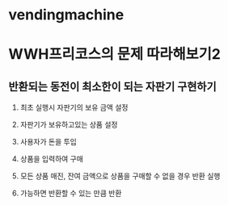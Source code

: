 # vendingmachine

# WWH프리코스의 문제 따라해보기2

## 반환되는 동전이 최소한이 되는 자판기 구현하기

1. 최초 실행시 자판기의 보유 금액 설정

2. 자판기가 보유하고있는 상품 설정

3. 사용자가 돈을 투입

4. 상품을 입력하여 구매

5. 모든 상품 매진, 잔여 금액으로 상품을 구매할 수 없을 경우 반환 실행

6. 가능하면 반환할 수 있는 만큼 반환
